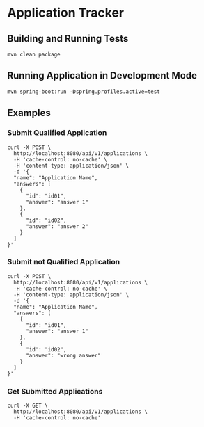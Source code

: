 # Application Tracker

## Building and Running Tests

    mvn clean package
    
## Running Application in Development Mode

    mvn spring-boot:run -Dspring.profiles.active=test
    
## Examples
### Submit Qualified Application
```
curl -X POST \
  http://localhost:8080/api/v1/applications \
  -H 'cache-control: no-cache' \
  -H 'content-type: application/json' \
  -d '{
  "name": "Application Name",
  "answers": [
    {
      "id": "id01",
      "answer": "answer 1"
    },
    {
      "id": "id02",
      "answer": "answer 2"
    }
  ]
}'
```
### Submit not Qualified Application
```
curl -X POST \
  http://localhost:8080/api/v1/applications \
  -H 'cache-control: no-cache' \
  -H 'content-type: application/json' \
  -d '{
  "name": "Application Name",
  "answers": [
    {
      "id": "id01",
      "answer": "answer 1"
    },
    {
      "id": "id02",
      "answer": "wrong answer"
    }
  ]
}'
```
### Get Submitted Applications
```
curl -X GET \
  http://localhost:8080/api/v1/applications \
  -H 'cache-control: no-cache'
```